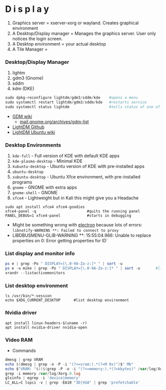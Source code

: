# D i s p l a y

1. Graphics server = xserver-xorg or wayland. Creates graphical environment
2. A Desktop/Display manager = Manages the graphics server. User only notices the login screen.
3. A Desktop environment = your actual desktop
4. A Tile Manager =

### Desktop/Display Manager
1. lightm
2. gdm3 (Gnome)
3. sddm
4. kdm (DKE)
````powershell
sudo dpkg-reconfigure lightdm/gdm3/sddm/kde    #opens a menu
sudo systemctl restart lightdm/gdm3/sddm/kde   #restarts service
sudo systemctl status lightdm                  #tells status of one of the desktop managers
````
- [GDM wiki](https://wiki.gnome.org/Projects/GDM)
  - [mail.gnome.org/archives/gdm-list](https://mail.gnome.org/archives/gdm-list/)
- [LightDM Github](https://github.com/canonical/lightdm)
- [LightDM Ubuntu wiki](https://wiki.ubuntu.com/LightDM)

### Desktop Environments
1. `kde-full` -  Full version of KDE with default KDE apps
2. `kde-plasma-desktop` - Minimal KDE
3. `kubuntu-desktop` -  Ubuntu version of KDE with pre-installed apps
4. `ubuntu-desktop`
5. `xubuntu-desktop` -  Ubuntu Xfce environment, with pre-installed programs
6. `gnome` -  GNOME with extra apps
7. `gnome-shell` - GNOME
8. `xfce4` - Lightweight but in Kali this might give you a Headache
````
sudo apt install xfce4 xfce4-goodies
xfce4-panel -q                       #quits the running panel
PANEL_DEBUG=1 xfce4-panel            #starts in debugging
````
- Might be something wrong with [electron](https://github.com/electron/electron/issues/14362) because lots of errors: `libnotify-WARNING **: Failed to connect to proxy`
- LIBDBUSMENU-GLIB-WARNING **: 15:55:04.966: Unable to replace properties on 0: Error getting properties for ID`


### List display and monitor info
````powershell
ps e | grep -Po " DISPLAY=[\.0-9A-Za-z:]* " | sort -u
ps e -u mike | grep -Po " DISPLAY=[\.0-9A-Za-z:]* " | sort -u       #listing displays for user mike
xrandr --listactivemonitors
````
### List desktop environment
````
ls /usr/bin/*-session
echo $XDG_CURRENT_DESKTOP      #list desktop environment
````

### Nvidia driver
````
apt install linux-headers-$(uname -r)
apt install nvidia-driver nvidia-open
````

### Video RAM
- Commands
````powershell
dmesg | grep VRAM
echo $(dmesg | grep -o -P -i "(?<=vram:).*(?=M 0x)")$" Mb"
echo $"VRAM: "$(($(grep -P -o -i "(?<=memory:).*(?=kbytes)" /var/log/Xorg.0.log) / 1024))$" Mb"
grep -i memory /var/log/Xorg.0.log
glxinfo | egrep -i 'device|memory'
LC_ALL=C lspci -v | grep -EA10 "3D|VGA" | grep 'prefetchable' 
````

